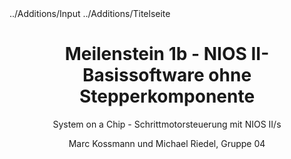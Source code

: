 ---
documentclass: scrbook
classoption: |
    fontsize=12pt
    , paper=a4
    , twoside=false
    , DIV12
    , BCOR=1cm
    , numbers=enddot
    , listof=totoc
    , bibliography=totoc
    , index=totoc
    , headings=small
    , headlines=1.5
    , final
geometry: |
    top=2.5cm
    , left=2.5cm
    , right=2.5cm
    , bottom=2cm
    , includehead
    , a4paper
lang: ngerman
title: Meilenstein 1b - NIOS II-Basissoftware ohne Stepperkomponente
subtitle: System on a Chip - Schrittmotorsteuerung mit NIOS II/s
author: Marc Kossmann und Michael Riedel, Gruppe 04
biblio-title: Literaturverzeichnis
linkcolor: black
citecolor: black
urlcolor: black
header-includes: ../Additions/Input
include-before: ../Additions/Titelseite
include-after:
figures: true
listings: false
tables: false
...